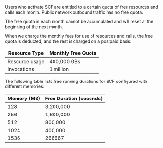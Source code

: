 Users who activate SCF are entitled to a certain quota of free resources and calls each month. Public network outbound traffic has no free quota.

The free quota in each month cannot be accumulated and will reset at the beginning of the next month.

When we charge the monthly fees for use of resources and calls, the free quota is deducted, and the rest is charged on a postpaid basis.

| Resource Type | Monthly Free Quota |
| ---- | ------ |
| Resource usage | 400,000 GBs |
| Invocations | 1 million |


The following table lists free running durations for SCF configured with different memories:

| Memory (MB) | Free Duration (seconds)|
| --- | --- |
| 128 | 3,200,000 |
| 256 | 1,600,000 |
| 512 | 800,000 |
| 1024 | 400,000 |
| 1536 | 266667 |

